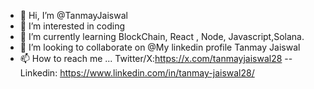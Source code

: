 - 👋 Hi, I’m @TanmayJaiswal
- 👀 I’m interested in coding
- 🌱 I’m currently learning BlockChain, React , Node, Javascript,Solana.
- 💞️ I’m looking to collaborate on @My linkedin profile Tanmay Jaiswal
- 📫 How to reach me ... Twitter/X:https://x.com/tanmayjaiswal28
--Linkedin: https://www.linkedin.com/in/tanmay-jaiswal28/

<!---
TanmayJaiswal28/TanmayJaiswal28 is a ✨ special ✨ repository because its `README.md` (this file) appears on your GitHub profile.
You can click the Preview link to take a look at your changes.
--->
